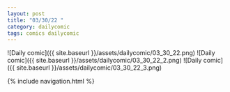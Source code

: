 ```yaml
---
layout: post
title: "03/30/22 "
category: dailycomic
tags: comics dailycomic
---
```

![Daily comic]({{ site.baseurl }}/assets/dailycomic/03_30_22.png)
![Daily comic]({{ site.baseurl }}/assets/dailycomic/03_30_22_2.png)
![Daily comic]({{ site.baseurl }}/assets/dailycomic/03_30_22_3.png)

{% include navigation.html %}

